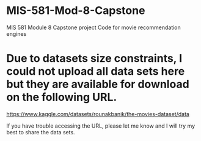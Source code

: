 # MIS-581-Mod-8-Capstone
MIS 581 Module 8 Capstone project Code for movie recommendation engines

# Due to datasets size constraints, I could not upload all data sets here but they are available for download on the following URL.
https://www.kaggle.com/datasets/rounakbanik/the-movies-dataset/data

If you have trouble accessing the URL, please let me know and I will try my best to share the data sets.
